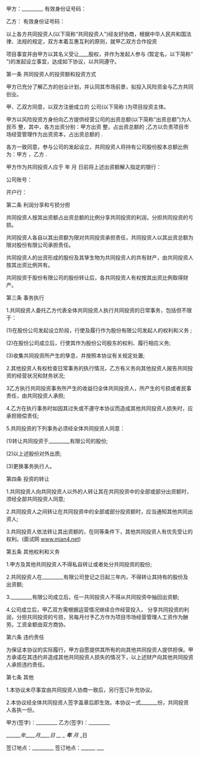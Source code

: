 
 


甲方：_________ 有效身份证号码：


乙方： 有效身份证号码：


以上各方共同投资人(以下简称“共同投资人”)经友好协商，根据中华人民共和国法律、法规的规定，双方本着互惠互利的原则，就甲乙双方合作投资


项目事宜并由甲方以其名义受让____股权，并作为发起人参与 (暂定名，以下简称“ ”)的发起设立事宜，达成如下协议，以共同遵守。


第一条 共同投资人的投资额和投资方式


甲方已充分了解乙方的创业计划，并认同其市场前景，拟投入风险资金与乙方共同创业。


甲、乙双方同意，以双方注册成立的 公司(以下简称 )为项目投资主体。


甲方以风险投资方身份向乙方提供经营公司的出资总额(以下简称“出资总额”)为人民币 整，其中，各方出资分别：甲方出资 整，占出资总额的 ;乙方以负责项目市场经营管理作为出资资本，占出资总额的 .


各方一致同意，参与公司的发起设立，共同投资人将持有公司股份股本总额比例为：甲方 ，乙方 .


甲方作为共同投资人应于 年 月 日前将上述出资额解入指定的银行：


公司账号：


开户行：


第二条 利润分享和亏损分担


共同投资人按其出资额占出资总额的比例分享共同投资的利润，分担共同投资的亏损。


共同投资人各自以其出资额为限对共同投资承担责任，共同投资人以其出资总额为限对股份有限公司承担责任。


共同投资人的出资形成的股份及其孳生物为共同投资人的共有财产，由共同投资人按其出资比例共有。


共同投资于股份有限公司的股份转让后，各共同投资人有权按其出资比例取得财产。


第三条 事务执行


1.共同投资人委托乙方代表全体共同投资人执行共同投资的日常事务，包括但不限于：


(1)在股份公司发起设立阶段，行使及履行作为股份有限公司发起人的权利和义务 ;


(2)在股份公司成立后，行使其作为股份公司股东的权利、履行相应义务;


(3)收集共同投资所产生的孳息，并按照本协议有关规定处置;


2.其他投资人有权检查日常事务的执行情况，乙方有义务向其他投资人报告共同投资的经营状况和财务状况;


3乙方执行共同投资事务所产生的收益归全体共同投资人，所产生的亏损或者民事责任，由共同投资人承担;


4.乙方在执行事务时如因其过失或不遵守本协议而造成其他共同投资人损失时，应承担赔偿责任;


5.共同投资的下列事务必须经全体共同投资人同意：


(1)转让共同投资于_________有限公司的股份;


(2)以上述股份对外出质;


(3)更换事务执行人。


第四条 投资的转让


1.共同投资人向共同投资人以外的人转让其在共同投资中的全部或部分出资额时，须经全部共同投资人同意;


2.共同投资人之间转让在共同投资中的全部或部分投资额时，应当通知其他共同出资人;


3.共同投资人依法转让其出资额的，在同等条件下，其他共同投资人有优先受让的权利。(面试网 www.mian4.net)


第五条 其他权利和义务


1.甲方及其他共同投资人不得私自转让或者处分共同投资的股份;


2.共同投资人在_________有限公司登记之日起三年内，不得转让其持有的股份及出资额;


3._________有限公司成立后，任一共同投资人不得从共同投资中抽回出资额;


4.公司成立后，甲乙双方需根据运营情况继续合作经营投入， 分享共同投资的利润，分担共同投资的亏损，另每月付予乙方作为项目市场经营管理人工资作为酬劳。工资金额由双方商协。


第六条 违约责任


为保证本协议的实际履行，甲方自愿提供其所有的向其他共同投资人提供担保。甲方承诺在其违约并造成其他共同投资人损失的情况下，以上述财产向其他共同投资人承担违约责任。


第七条 其他


1.本协议未尽事宜由共同投资人协商一致后，另行签订补充协议。


2.本协议经全体共同投资人签字盖章后即生效。本协议一式_______份，共同投资人各执一份。


甲方(签字)：_________ 乙方(签字)：_________


_______年____月____日 __ _ __年__ _月__ _日


签订地点：_________ 签订地点：______ ___
 


 

 
 
 
 
 
  


  
 

  


  


  
 
 
 
 

